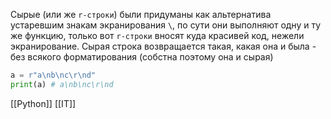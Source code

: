 
Сырые (или же `r-строки`) были придуманы как альтернатива устаревшим знакам экранирования `\`, по сути они выполняют одну и ту же функцию, только вот `r-строки` вносят куда красивей код, нежели экранирование. Сырая строка возвращается такая, какая она и была - без всякого форматирования (собстна поэтому она и сырая)

```python
a = r"a\nb\nc\r\nd"
print(a) # a\nb\nc\r\nd
```

[[Python]] [[IT]]